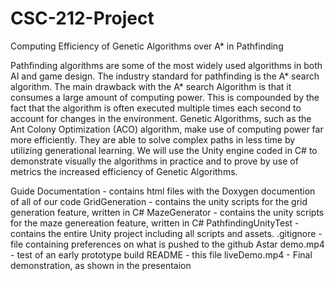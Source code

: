 # CSC-212-Project

Computing Efficiency of Genetic Algorithms over A* in Pathfinding

Pathfinding algorithms are some of the most widely used algorithms in both AI and game design. The industry standard for pathfinding is the A* search algorithm. The main drawback with the A* search Algorithm is that it consumes a large amount of computing power. This is compounded by the fact that the algorithm is often executed multiple times each second to account for changes in the environment. Genetic Algorithms, such as the Ant Colony Optimization (ACO) algorithm, make use of computing power far more efficiently. They are able to solve complex paths in less time by utilizing generational learning. We will use the Unity engine coded in C# to demonstrate visually the algorithms in practice and to prove by use of metrics the increased efficiency of Genetic Algorithms. 

Guide
Documentation - contains html files with the Doxygen documention of all of our code
GridGeneration - contains the unity scripts for the grid generation feature, written in C#
MazeGenerator - contains the unity scripts for the maze genereation feature, written in C#
PathfindingUnityTest - contains the entire Unity project including all scripts and assets.
.gitignore - file containing preferences on what is pushed to the github
Astar demo.mp4 - test of an early prototype build
README - this file
liveDemo.mp4 - Final demonstration, as shown in the presentaion
